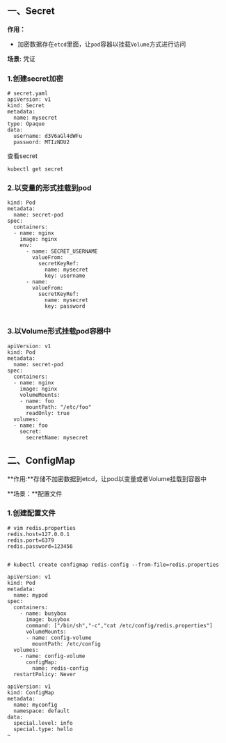 ## 一、Secret

**作用：**

+ 加密数据存在`etcd`里面，让`pod`容器以挂载`Volume`方式进行访问

**场景:** 凭证

### 1.创建secret加密



```
# secret.yaml
apiVersion: v1
kind: Secret
metadata:
  name: mysecret
type: Opaque
data: 
  username: d3V6aGl4dWFu
  password: MTIzNDU2
```

查看secret

```
kubectl get secret
```

### 2.以变量的形式挂载到pod

```
kind: Pod
metadata: 
  name: secret-pod
spec:
  containers:
  - name: nginx
    image: nginx
    env: 
      - name: SECRET_USERNAME
        valueFrom:
          secretKeyRef:
            name: mysecret
            key: username
      - name:  
        valueFrom:
          secretKeyRef:
            name: mysecret
            key: password
           
```

### 3.以Volume形式挂载pod容器中

```
apiVersion: v1
kind: Pod
metadata:
  name: secret-pod
spec:
  containers:
  - name: nginx
    image: nginx
    volumeMounts:
    - name: foo
      mountPath: "/etc/foo"
      readOnly: true
  volumes:
  - name: foo
    secret:
      secretName: mysecret
```

## 二、ConfigMap

**作用:**存储不加密数据到etcd，让pod以变量或者Volume挂载到容器中

**场景：**配置文件

### 1.创建配置文件

```
# vim redis.properties
redis.host=127.0.0.1
redis.port=6379
redis.password=123456


# kubectl create configmap redis-config --from-file=redis.properties
```

```
apiVersion: v1
kind: Pod
metadata:
  name: mypod
spec:
  containers:
    - name: busybox
      image: busybox
      command: ["/bin/sh","-c","cat /etc/config/redis.properties"]
      volumeMounts:
      - name: config-volume
        mountPath: /etc/config
  volumes:
    - name: config-volume
      configMap:
        name: redis-config
  restartPolicy: Never
```

```
apiVersion: v1
kind: ConfigMap
metadata:
  name: myconfig
  namespace: default
data:
  special.level: info
  special.type: hello
~                               
```

